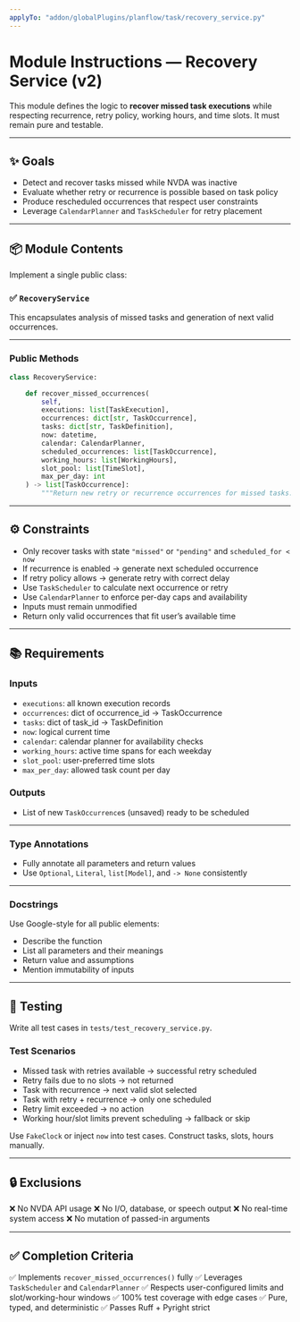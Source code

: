 ```yaml
---
applyTo: "addon/globalPlugins/planflow/task/recovery_service.py"
---
```


# Module Instructions — Recovery Service (v2)

This module defines the logic to **recover missed task executions** while respecting recurrence, retry policy, working hours, and time slots. It must remain pure and testable.

---

## ✨ Goals

- Detect and recover tasks missed while NVDA was inactive
- Evaluate whether retry or recurrence is possible based on task policy
- Produce rescheduled occurrences that respect user constraints
- Leverage `CalendarPlanner` and `TaskScheduler` for retry placement

---

## 📦 Module Contents

Implement a single public class:

### ✅ `RecoveryService`

This encapsulates analysis of missed tasks and generation of next valid occurrences.

---

### Public Methods

```python
class RecoveryService:

    def recover_missed_occurrences(
        self,
        executions: list[TaskExecution],
        occurrences: dict[str, TaskOccurrence],
        tasks: dict[str, TaskDefinition],
        now: datetime,
        calendar: CalendarPlanner,
        scheduled_occurrences: list[TaskOccurrence],
        working_hours: list[WorkingHours],
        slot_pool: list[TimeSlot],
        max_per_day: int
    ) -> list[TaskOccurrence]:
        """Return new retry or recurrence occurrences for missed tasks."""
````

---

## ⚙️ Constraints

* Only recover tasks with state `"missed"` or `"pending"` and `scheduled_for < now`
* If recurrence is enabled → generate next scheduled occurrence
* If retry policy allows → generate retry with correct delay
* Use `TaskScheduler` to calculate next occurrence or retry
* Use `CalendarPlanner` to enforce per-day caps and availability
* Inputs must remain unmodified
* Return only valid occurrences that fit user’s available time

---

## 📚 Requirements

### Inputs

* `executions`: all known execution records
* `occurrences`: dict of occurrence\_id → TaskOccurrence
* `tasks`: dict of task\_id → TaskDefinition
* `now`: logical current time
* `calendar`: calendar planner for availability checks
* `working_hours`: active time spans for each weekday
* `slot_pool`: user-preferred time slots
* `max_per_day`: allowed task count per day

### Outputs

* List of new `TaskOccurrence`s (unsaved) ready to be scheduled

---

### Type Annotations

* Fully annotate all parameters and return values
* Use `Optional`, `Literal`, `list[Model]`, and `-> None` consistently

---

### Docstrings

Use Google-style for all public elements:

* Describe the function
* List all parameters and their meanings
* Return value and assumptions
* Mention immutability of inputs

---

## 🧪 Testing

Write all test cases in `tests/test_recovery_service.py`.

### Test Scenarios

* Missed task with retries available → successful retry scheduled
* Retry fails due to no slots → not returned
* Task with recurrence → next valid slot selected
* Task with retry + recurrence → only one scheduled
* Retry limit exceeded → no action
* Working hour/slot limits prevent scheduling → fallback or skip

Use `FakeClock` or inject `now` into test cases. Construct tasks, slots, hours manually.

---

## 🔒 Exclusions

❌ No NVDA API usage
❌ No I/O, database, or speech output
❌ No real-time system access
❌ No mutation of passed-in arguments

---

## ✅ Completion Criteria

✅ Implements `recover_missed_occurrences()` fully
✅ Leverages `TaskScheduler` and `CalendarPlanner`
✅ Respects user-configured limits and slot/working-hour windows
✅ 100% test coverage with edge cases
✅ Pure, typed, and deterministic
✅ Passes Ruff + Pyright strict
